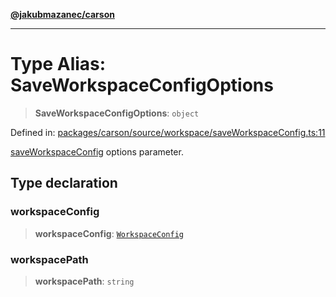 [**@jakubmazanec/carson**](../README.md)

---

# Type Alias: SaveWorkspaceConfigOptions

> **SaveWorkspaceConfigOptions**: `object`

Defined in:
[packages/carson/source/workspace/saveWorkspaceConfig.ts:11](https://github.com/jakubmazanec/tools/blob/dd3219e5c9e39fb2c6c2fa06c4f20acd2118ac84/packages/carson/source/workspace/saveWorkspaceConfig.ts#L11)

[saveWorkspaceConfig](../functions/saveWorkspaceConfig.md) options parameter.

## Type declaration

### workspaceConfig

> **workspaceConfig**: [`WorkspaceConfig`](WorkspaceConfig.md)

### workspacePath

> **workspacePath**: `string`
